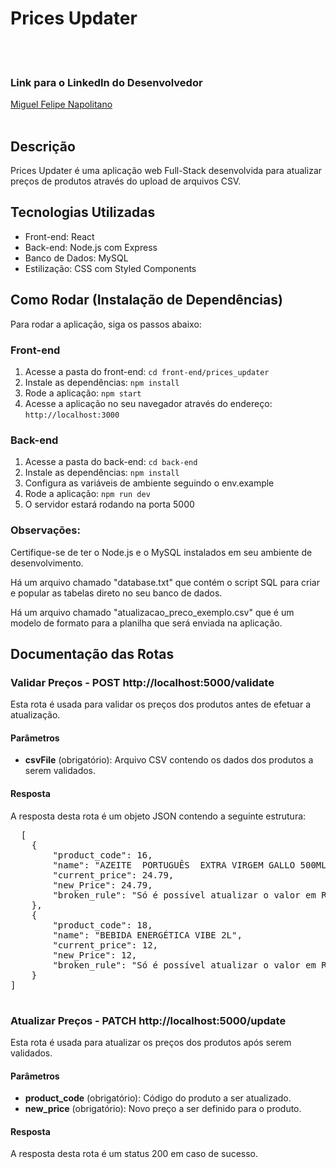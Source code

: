 <!DOCTYPE html>
<html>
<head>
  <title>Prices Updater - README</title>
</head>
<body>
  <h1>Prices Updater</h1>
    <br>
    <br>
  <h3>Link para o LinkedIn do Desenvolvedor</h3>
  <a href="https://www.linkedin.com/in/miguel-felipe-napolitano-70407776/">Miguel Felipe Napolitano</a>

  <br>
  <br>

  <h2>Descrição</h2>
  <p>Prices Updater é uma aplicação web Full-Stack desenvolvida para atualizar preços de produtos através do upload de arquivos CSV.</p>

  <h2>Tecnologias Utilizadas</h2>
  <ul>
    <li>Front-end: React</li>
    <li>Back-end: Node.js com Express</li>
    <li>Banco de Dados: MySQL</li>
    <li>Estilização: CSS com Styled Components</li>
  </ul>

  <h2>Como Rodar (Instalação de Dependências)</h2>
  <p>Para rodar a aplicação, siga os passos abaixo:</p>

  <h3>Front-end</h3>
  <ol>
    <li>Acesse a pasta do front-end: <code>cd front-end/prices_updater</code></li>
    <li>Instale as dependências: <code>npm install</code></li>
    <li>Rode a aplicação: <code>npm start</code></li>
    <li>Acesse a aplicação no seu navegador através do endereço: <code>http://localhost:3000</code></li>
  </ol>

  <h3>Back-end</h3>
  <ol>
    <li>Acesse a pasta do back-end: <code>cd back-end</code></li>
    <li>Instale as dependências: <code>npm install</code></li>
    <li>Configura as variáveis de ambiente seguindo o env.example</li>
    <li>Rode a aplicação: <code>npm run dev</code></li>
    <li>O servidor estará rodando na porta 5000</li>
  </ol>


  <h3>Observações:</h3>
  <p> Certifique-se de ter o Node.js e o MySQL instalados em seu ambiente de desenvolvimento.</p>
  <p> Há um arquivo chamado "database.txt" que contém o script SQL para criar e popular as tabelas direto no seu banco de dados.</p>
  <p> Há um arquivo chamado "atualizacao_preco_exemplo.csv" que é um modelo de formato para a planilha que será enviada na aplicação.</p>
  <p></p>

  <h2>Documentação das Rotas</h2>

  <h3>Validar Preços - POST http://localhost:5000/validate</h3>
  <p>Esta rota é usada para validar os preços dos produtos antes de efetuar a atualização.</p>

  <h4>Parâmetros</h4>
  <ul>
    <li><strong>csvFile</strong> (obrigatório): Arquivo CSV contendo os dados dos produtos a serem validados.</li>
  </ul>

  <h4>Resposta</h4>
  <p>A resposta desta rota é um objeto JSON contendo a seguinte estrutura:</p>

  <pre>
  [
	{
		"product_code": 16,
		"name": "AZEITE  PORTUGUÊS  EXTRA VIRGEM GALLO 500ML",
		"current_price": 24.79,
		"new_Price": 24.79,
		"broken_rule": "Só é possível atualizar o valor em R$ 2.48 acima ou abaixo do preço atual."
	},
	{
		"product_code": 18,
		"name": "BEBIDA ENERGÉTICA VIBE 2L",
		"current_price": 12,
		"new_Price": 12,
		"broken_rule": "Só é possível atualizar o valor em R$ 1.2 acima ou abaixo do preço atual."
	}
]
  </pre>

  <h3>Atualizar Preços - PATCH http://localhost:5000/update</h3>
  <p>Esta rota é usada para atualizar os preços dos produtos após serem validados.</p>

  <h4>Parâmetros</h4>
  <ul>
    <li><strong>product_code</strong> (obrigatório): Código do produto a ser atualizado.</li>
    <li><strong>new_price</strong> (obrigatório): Novo preço a ser definido para o produto.</li>
  </ul>

  <h4>Resposta</h4>
  <p>A resposta desta rota é um status 200 em caso de sucesso.</p>
</body>
</html>
